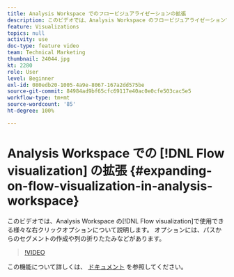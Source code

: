 ```yaml
---
title: Analysis Workspace でのフロービジュアライゼーションの拡張
description: このビデオでは、Analysis Workspace のフロービジュアライゼーションで使用できる様々な右クリックオプションについて説明します。 オプションには、パスからのセグメントの作成や列の折りたたみなどがあります。
feature: Visualizations
topics: null
activity: use
doc-type: feature video
team: Technical Marketing
thumbnail: 24044.jpg
kt: 2280
role: User
level: Beginner
exl-id: 080edb20-1005-4a9e-8067-167a2dd575be
source-git-commit: 84984ad9bf65cfc69117e40ac0e0cfe503cac5e5
workflow-type: tm+mt
source-wordcount: '85'
ht-degree: 100%

---
```


# Analysis Workspace での [!DNL Flow visualization] の拡張 {#expanding-on-flow-visualization-in-analysis-workspace}

このビデオでは、Analysis Workspace の[!DNL Flow visualization]で使用できる様々な右クリックオプションについて説明します。 オプションには、パスからのセグメントの作成や列の折りたたみなどがあります。

>[!VIDEO](https://video.tv.adobe.com/v/24044/?quality=12&learn=on)

この機能について詳しくは、 [ドキュメント](https://experienceleague.adobe.com/docs/analytics/analyze/analysis-workspace/visualizations/flow/flow.html?lang=ja#analysis-workspace) を参照してください。

